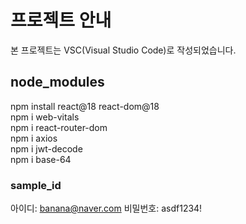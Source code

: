 # 프로젝트 안내

본 프로젝트는 VSC(Visual Studio Code)로 작성되었습니다.

## node_modules

npm install react@18 react-dom@18 <br/>
npm i web-vitals <br/>
npm i react-router-dom <br/>
npm i axios <br/>
npm i jwt-decode <br/>
npm i base-64 <br/>

### sample_id

아이디: banana@naver.com
비밀번호: asdf1234!
